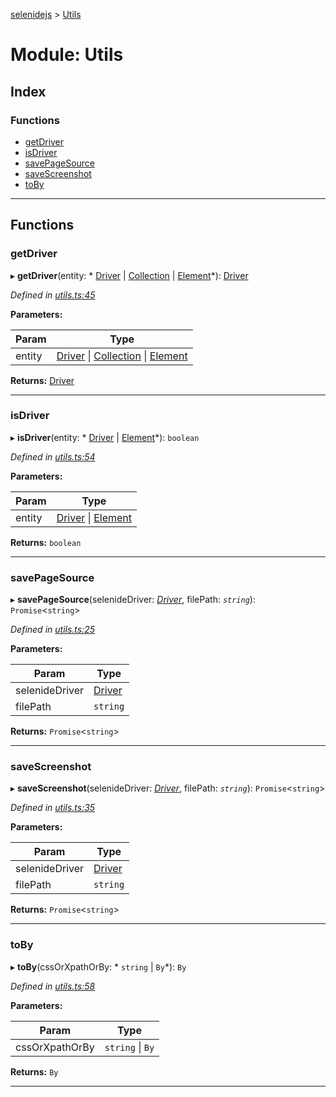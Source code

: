 [selenidejs](../README.md) > [Utils](../modules/utils.md)

# Module: Utils

## Index

### Functions

* [getDriver](utils.md#getdriver)
* [isDriver](utils.md#isdriver)
* [savePageSource](utils.md#savepagesource)
* [saveScreenshot](utils.md#savescreenshot)
* [toBy](utils.md#toby)

---

## Functions

<a id="getdriver"></a>

###  getDriver

▸ **getDriver**(entity: * [Driver](../classes/driver.md) &#124; [Collection](../classes/collection.md) &#124; [Element](../classes/element.md)*): [Driver](../classes/driver.md)

*Defined in [utils.ts:45](https://github.com/KnowledgeExpert/selenidejs/blob/master/lib/utils.ts#L45)*

**Parameters:**

| Param | Type |
| ------ | ------ |
| entity |  [Driver](../classes/driver.md) &#124; [Collection](../classes/collection.md) &#124; [Element](../classes/element.md)|

**Returns:** [Driver](../classes/driver.md)

___
<a id="isdriver"></a>

###  isDriver

▸ **isDriver**(entity: * [Driver](../classes/driver.md) &#124; [Element](../classes/element.md)*): `boolean`

*Defined in [utils.ts:54](https://github.com/KnowledgeExpert/selenidejs/blob/master/lib/utils.ts#L54)*

**Parameters:**

| Param | Type |
| ------ | ------ |
| entity |  [Driver](../classes/driver.md) &#124; [Element](../classes/element.md)|

**Returns:** `boolean`

___
<a id="savepagesource"></a>

###  savePageSource

▸ **savePageSource**(selenideDriver: *[Driver](../classes/driver.md)*, filePath: *`string`*): `Promise`<`string`>

*Defined in [utils.ts:25](https://github.com/KnowledgeExpert/selenidejs/blob/master/lib/utils.ts#L25)*

**Parameters:**

| Param | Type |
| ------ | ------ |
| selenideDriver | [Driver](../classes/driver.md) |
| filePath | `string` |

**Returns:** `Promise`<`string`>

___
<a id="savescreenshot"></a>

###  saveScreenshot

▸ **saveScreenshot**(selenideDriver: *[Driver](../classes/driver.md)*, filePath: *`string`*): `Promise`<`string`>

*Defined in [utils.ts:35](https://github.com/KnowledgeExpert/selenidejs/blob/master/lib/utils.ts#L35)*

**Parameters:**

| Param | Type |
| ------ | ------ |
| selenideDriver | [Driver](../classes/driver.md) |
| filePath | `string` |

**Returns:** `Promise`<`string`>

___
<a id="toby"></a>

###  toBy

▸ **toBy**(cssOrXpathOrBy: * `string` &#124; `By`*): `By`

*Defined in [utils.ts:58](https://github.com/KnowledgeExpert/selenidejs/blob/master/lib/utils.ts#L58)*

**Parameters:**

| Param | Type |
| ------ | ------ |
| cssOrXpathOrBy |  `string` &#124; `By`|

**Returns:** `By`

___

